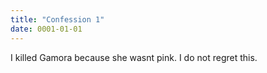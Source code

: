```yaml
---
title: "Confession 1"
date: 0001-01-01
---
```


I killed Gamora because she wasnt pink. I do not regret this.
